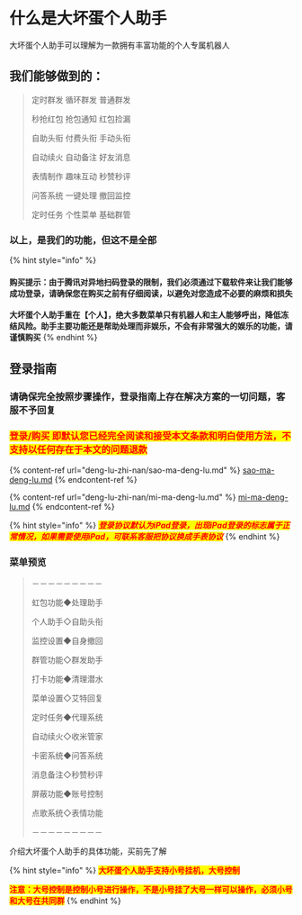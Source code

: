 # 什么是大坏蛋个人助手

大坏蛋个人助手可以理解为一款拥有丰富功能的个人专属机器人

## 我们能够做到的：

> 定时群发 循环群发 普通群发
>
> 秒抢红包 抢包通知 红包捡漏
>
> 自助头衔 付费头衔 手动头衔
>
> 自动续火 自动备注 好友消息
>
> 表情制作 趣味互动 秒赞秒评
>
> 问答系统 一键处理 撤回监控
>
> 定时任务 个性菜单 基础群管

### 以上，是我们的功能，但这不是全部

{% hint style="info" %}
#### 购买提示：由于腾讯对异地扫码登录的限制，我们必须通过下载软件来让我们能够成功登录，请确保您在购买之前有仔细阅读，以避免对您造成不必要的麻烦和损失

**大坏蛋个人助手重在【个人】，绝大多数菜单只有机器人和主人能够呼出，降低冻结风险。助手主要功能还是帮助处理而非娱乐，不会有非常强大的娱乐的功能，请谨慎购买**
{% endhint %}

## 登录指南

### 请确保完全按照步骤**操作**，登录指南上存在解决方案的一切问题，客服不予回复

### <mark style="color:red;">**登录/购买 即默认您已经完全阅读和接受本文条款和明白使用方法，不支持以任何存在于本文的问题退款**</mark>

{% content-ref url="deng-lu-zhi-nan/sao-ma-deng-lu.md" %}
[sao-ma-deng-lu.md](deng-lu-zhi-nan/sao-ma-deng-lu.md)
{% endcontent-ref %}

{% content-ref url="deng-lu-zhi-nan/mi-ma-deng-lu.md" %}
[mi-ma-deng-lu.md](deng-lu-zhi-nan/mi-ma-deng-lu.md)
{% endcontent-ref %}

{% hint style="info" %}
_<mark style="color:red;">**登录协议默认为iPad登录，出现iPad登录的标志属于正常情况，如果需要使用iPad，可联系客服把协议换成手表协议**</mark>_
{% endhint %}

### 菜单预览

> －－－－－－－－－
>
> &#x20;虹包功能◆处理助手&#x20;
>
> 个人助手◇自助头衔&#x20;
>
> 监控设置◆自身撤回&#x20;
>
> 群管功能◇群发助手&#x20;
>
> 打卡功能◆清理潜水&#x20;
>
> 菜单设置◇艾特回复&#x20;
>
> 定时任务◆代理系统&#x20;
>
> 自动续火◇收米管家&#x20;
>
> 卡密系统◆问答系统&#x20;
>
> 消息备注◇秒赞秒评&#x20;
>
> 屏蔽功能◆账号控制&#x20;
>
> 点歌系统◇表情功能&#x20;
>
> －－－－－－－－－

介绍大坏蛋个人助手的具体功能，买前先了解

{% hint style="info" %}
<mark style="color:red;">**大坏蛋个人助手支持小号挂机，大号控制**</mark>

<mark style="color:red;">**注意：大号控制是控制小号进行操作，不是小号挂了大号一样可以操作，必须小号和大号在共同群**</mark>
{% endhint %}
